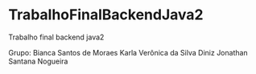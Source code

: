 # TrabalhoFinalBackendJava2
Trabalho final backend java2

Grupo:
Bianca Santos de Moraes
Karla Verônica da Silva Diniz
Jonathan Santana Nogueira
